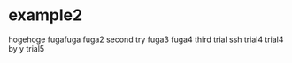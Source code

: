 example2
========

hogehoge
fugafuga
fuga2
second try
fuga3
fuga4
third trial
ssh
trial4
trial4 by y
trial5
